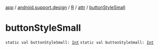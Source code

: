 [app](../../../index.md) / [android.support.design](../../index.md) / [R](../index.md) / [attr](index.md) / [buttonStyleSmall](.)

# buttonStyleSmall

`static val buttonStyleSmall: `[`Int`](https://kotlinlang.org/api/latest/jvm/stdlib/kotlin/-int/index.html)
`static val buttonStyleSmall: `[`Int`](https://kotlinlang.org/api/latest/jvm/stdlib/kotlin/-int/index.html)